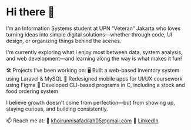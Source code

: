 # **Hi there 👋**

I’m an Information Systems student at UPN “Veteran” Jakarta who loves turning ideas into simple digital solutions—whether through code, UI design, or organizing things behind the scenes.

I'm currently exploring what I enjoy most between data, system analysis, and web development—and learning along the way is what makes it fun!

🛠️ Projects I’ve been working on:
🖥️ Built a web-based inventory system using Laravel & MySQL
🎨 Redesigned mobile apps for UI/UX coursework using Figma
🧊 Developed CLI-based programs in C, including a stock and food ordering system

I believe growth doesn’t come from perfection—but from showing up, staying curious, and building consistently.

📫 Reach me at:
📧 khoirunnisafadilah05@gmail.com
💼 [LinkedIn](https://www.linkedin.com/in/khoirunnisa-fadilah-a349ba201/ )

